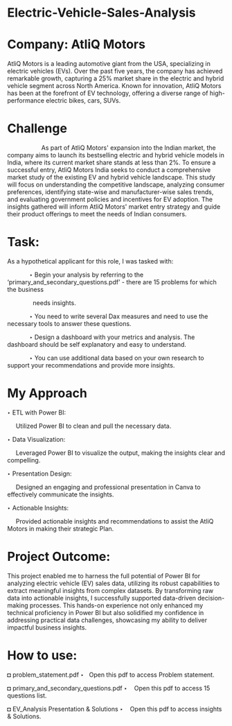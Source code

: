 # Electric-Vehicle-Sales-Analysis
# Company: AtliQ Motors
AtliQ Motors is a leading automotive giant from the USA, specializing in electric vehicles (EVs). Over the past five years, the company has achieved remarkable growth, capturing a 25% market share in the electric and hybrid vehicle segment across North America. Known for innovation, AtliQ Motors has been at the forefront of EV technology, offering a diverse range of high-performance electric bikes, cars, SUVs.
# Challenge
&nbsp;&nbsp;&nbsp;&nbsp;&nbsp;&nbsp;&nbsp;&nbsp;&nbsp;&nbsp;&nbsp;&nbsp;&nbsp;&nbsp;&nbsp;&nbsp;&nbsp;&nbsp;&nbsp;&nbsp;As part of AtliQ Motors' expansion into the Indian market, the company aims to launch its bestselling electric and hybrid vehicle models in India, where its current market share stands at less than 2%. To ensure a successful entry, AtliQ Motors India seeks to conduct a comprehensive market study of the existing EV and hybrid vehicle landscape. This study will focus on understanding the competitive landscape, analyzing consumer preferences, identifying state-wise and manufacturer-wise sales trends, and evaluating government policies and incentives for EV adoption. The insights gathered will inform AtliQ Motors' market entry strategy and guide their product offerings to meet the needs of Indian consumers.
# Task:
As a hypothetical applicant for this role, I was tasked with:

&nbsp;&nbsp;&nbsp;&nbsp;&nbsp;&nbsp;&nbsp;&nbsp;&nbsp;&nbsp;&nbsp;&nbsp;&nbsp;‣ Begin your analysis by referring to the ‘primary_and_secondary_questions.pdf’ - there are
15 problems for which the business 

  &nbsp;&nbsp;&nbsp;&nbsp;&nbsp;&nbsp;&nbsp;&nbsp;&nbsp;&nbsp;&nbsp;&nbsp;&nbsp;&nbsp;&nbsp;needs insights.

&nbsp;&nbsp;&nbsp;&nbsp;&nbsp;&nbsp;&nbsp;&nbsp;&nbsp;&nbsp;&nbsp;&nbsp;&nbsp;‣ You need to write several Dax measures and need to use the necessary tools to answer
these questions.

&nbsp;&nbsp;&nbsp;&nbsp;&nbsp;&nbsp;&nbsp;&nbsp;&nbsp;&nbsp;&nbsp;&nbsp;&nbsp;‣ Design a dashboard with your metrics and analysis. The dashboard should be self explanatory and easy to understand.

&nbsp;&nbsp;&nbsp;&nbsp;&nbsp;&nbsp;&nbsp;&nbsp;&nbsp;&nbsp;&nbsp;&nbsp;&nbsp;‣ You can use additional data based on your own research to support your recommendations and provide more insights.

# My Approach
‣ ETL with Power BI:
  
&nbsp;&nbsp;&nbsp;&nbsp;&nbsp;Utilized Power BI to clean and pull the necessary data.

‣ Data Visualization:
  
&nbsp;&nbsp;&nbsp;&nbsp;&nbsp;Leveraged Power BI to visualize the output, making the insights clear and compelling.

‣ Presentation Design:
  
&nbsp;&nbsp;&nbsp;&nbsp;&nbsp;Designed an engaging and professional presentation in Canva to effectively communicate the insights.

‣ Actionable Insights:
  
&nbsp;&nbsp;&nbsp;&nbsp;&nbsp;Provided actionable insights and recommendations to assist the AtliQ Motors in making their strategic Plan.

# Project Outcome:
This project enabled me to harness the full potential of Power BI for analyzing electric vehicle (EV) sales data, utilizing its robust capabilities to extract meaningful insights from complex datasets. By transforming raw data into actionable insights, I successfully supported data-driven decision-making processes. This hands-on experience not only enhanced my technical proficiency in Power BI but also solidified my confidence in addressing practical data challenges, showcasing my ability to deliver impactful business insights.
# How to use:
  ◘ problem_statement.pdf ‣&nbsp;&nbsp; Open this pdf to access Problem statement.
    
  ◘ primary_and_secondary_questions.pdf ‣&nbsp;&nbsp;&nbsp; Open this pdf to access 15 questions list.
    
  ◘ EV_Analysis Presentation & Solutions ‣&nbsp;&nbsp;&nbsp; Open this pdf to access insights & Solutions.


